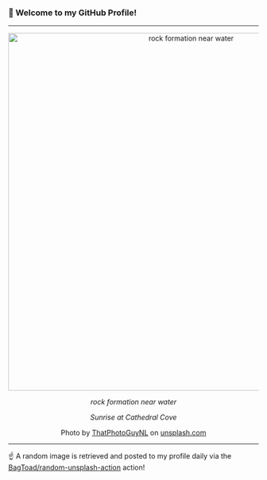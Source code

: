 ### 👋 Welcome to my GitHub Profile!

----

<div align="center">
  <img width="720" src="https://images.unsplash.com/photo-1542243337-8a2c60753f6e?crop=entropy&cs=tinysrgb&fit=max&fm=jpg&ixid=M3w1NTI0OTR8MHwxfHJhbmRvbXx8fHx8fHx8fDE3MjAxNTk4OTZ8&ixlib=rb-4.0.3&q=80&w=1080" alt="rock formation near water">
  
  <em>rock formation near water</em>
  
  <em>Sunrise at Cathedral Cove</em>
  
  Photo by [ThatPhotoGuyNL](null) on [unsplash.com](https://unsplash.com/)
</div>

----

☝️ A random image is retrieved and posted to my profile daily via the [BagToad/random-unsplash-action](https://github.com/BagToad/random-unsplash-action) action!
